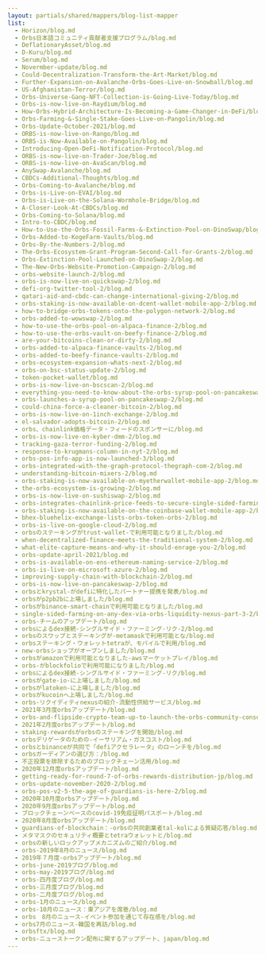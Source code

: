```yaml
---
layout: partials/shared/mappers/blog-list-mapper
list:
  - Horizon/blog.md
  - Orbs日本語コミュニティ貢献者支援プログラム/blog.md
  - DeflationaryAsset/blog.md
  - D-Kuru/blog.md
  - Serum/blog.md
  - Novermber-update/blog.md
  - Could-Decentralization-Transform-the-Art-Market/blog.md
  - Further-Expansion-on-Avalanche-Orbs-Goes-Live-on-Snowball/blog.md
  - US-Afghanistan-Terror/blog.md
  - Orbs-Universe-Gang-NFT-Collection-is-Going-Live-Today/blog.md
  - Orbs-is-now-live-on-Raydium/blog.md
  - How-Orbs-Hybrid-Architecture-Is-Becoming-a-Game-Changer-in-DeFi/blog.md
  - Orbs-Farming-&-Single-Stake-Goes-Live-on-Pangolin/blog.md
  - Orbs-Update-October-2021/blog.md
  - ORBS-is-now-live-on-Rango/blog.md
  - ORBS-is-Now-Available-on-Pangolin/blog.md
  - Introducing-Open-DeFi-Notification-Protocol/blog.md
  - ORBS-is-now-live-on-Trader-Joe/blog.md
  - ORBS-is-now-live-on-AvaScan/blog.md
  - AnySwap-Avalanche/blog.md
  - CBDCs-Additional-Thoughts/blog.md
  - Orbs-Coming-to-Avalanche/blog.md
  - Orbs-is-Live-on-EVAI/blog.md
  - Orbs-is-Live-on-the-Solana-Wormhole-Bridge/blog.md
  - A-Closer-Look-At-CBDCs/blog.md
  - Orbs-Coming-to-Solana/blog.md
  - Intro-to-CBDC/blog.md
  - How-to-Use-the-Orbs-Fossil-Farms-&-Extinction-Pool-on-DinoSwap/blog.md
  - Orbs-Added-to-KogeFarm-Vaults/blog.md
  - Orbs-By-the-Numbers-2/blog.md
  - The-Orbs-Ecosystem-Grant-Program-Second-Call-for-Grants-2/blog.md
  - Orbs-Extinction-Pool-Launched-on-DinoSwap-2/blog.md
  - The-New-Orbs-Website-Promotion-Campaign-2/blog.md
  - orbs-website-launch-2/blog.md
  - orbs-is-now-live-on-quickswap-2/blog.md
  - defi-org-twitter-tool-2/blog.md
  - qatari-aid-and-cbdc-can-change-international-giving-2/blog.md
  - orbs-staking-is-now-available-on-dcent-wallet-mobile-app-2/blog.md
  - how-to-bridge-orbs-tokens-onto-the-polygon-network-2/blog.md
  - orbs-added-to-wowswap-2/blog.md
  - how-to-use-the-orbs-pool-on-alpaca-finance-2/blog.md
  - how-to-use-the-orbs-vault-on-beefy-finance-2/blog.md
  - are-your-bitcoins-clean-or-dirty-2/blog.md
  - orbs-added-to-alpaca-finance-vaults-2/blog.md
  - orbs-added-to-beefy-finance-vaults-2/blog.md
  - orbs-ecosystem-expansion-whats-next-2/blog.md
  - orbs-on-bsc-status-update-2/blog.md
  - token-pocket-wallet/blog.md
  - orbs-is-now-live-on-bscscan-2/blog.md
  - everything-you-need-to-know-about-the-orbs-syrup-pool-on-pancakeswap-2/blog.md
  - orbs-launches-a-syrup-pool-on-pancakeswap-2/blog.md
  - could-china-force-a-cleaner-bitcoin-2/blog.md
  - orbs-is-now-live-on-1inch-exchange-2/blog.md
  - el-salvador-adopts-bitcoin-2/blog.md
  - orbs、chainlink価格データ・フィードのスポンサーに/blog.md
  - orbs-is-now-live-on-kyber-dmm-2/blog.md
  - tracking-gaza-terror-funding-2/blog.md
  - response-to-krugmans-column-in-nyt-2/blog.md
  - orbs-pos-info-app-is-now-launched-3/blog.md
  - orbs-integrated-with-the-graph-protocol-thegraph-com-2/blog.md
  - understanding-bitcoin-mixers-2/blog.md
  - orbs-staking-is-now-available-on-myetherwallet-mobile-app-2/blog.md
  - the-orbs-ecosystem-is-growing-2/blog.md
  - orbs-is-now-live-on-sushiswap-2/blog.md
  - orbs-integrates-chainlink-price-feeds-to-secure-single-sided-farming-against-flash-loan-attacks-2/blog.md
  - orbs-staking-is-now-available-on-the-coinbase-wallet-mobile-app-2/blog.md
  - bhex-bluehelix-exchange-lists-orbs-token-orbs-2/blog.md
  - orbs-is-live-on-google-cloud-2/blog.md
  - orbsのステーキングがtrust-wallet-で利用可能となりました/blog.md
  - when-decentralized-finance-meets-the-traditional-system-2/blog.md
  - what-elite-capture-means-and-why-it-should-enrage-you-2/blog.md
  - orbs-update-april-2021/blog.md
  - orbs-is-available-on-ens-ethereum-naming-service-2/blog.md
  - orbs-is-live-on-microsoft-azure-2/blog.md
  - improving-supply-chain-with-blockchain-2/blog.md
  - orbs-is-now-live-on-pancakeswap-2/blog.md
  - orbsとkrystal-がdefiに特化したパートナー提携を発表/blog.md
  - orbsがp2pb2bに上場しました/blog.md
  - orbsがbinance-smart-chainで利用可能となりました/blog.md
  - single-sided-farming-on-any-dex-via-orbs-liquidity-nexus-part-3-2/blog.md
  - orbs-チームのアップデート/blog.md
  - orbsによるdex接続-シングルサイド・ファーミング-リク-2/blog.md
  - orbsのスワップとステーキングが-metamaskで利用可能とな/blog.md
  - orbsステーキング・ウォレットtetraが、モバイルで利用/blog.md
  - new-orbsショップがオープンしました/blog.md
  - orbsがamazonで利用可能となりました-awsマーケットプレイ/blog.md
  - orbs-がblockfolioで利用可能になりました/blog.md
  - orbsによるdex接続-シングルサイド・ファーミング-リク/blog.md
  - orbsがgate-io-に上場しました/blog.md
  - orbsがlatoken-に上場しました/blog.md
  - orbsがkucoinへ上場しました/blog.md
  - orbs-リクイディティnexusの紹介-流動性供給サービス/blog.md
  - 2021年3月度orbsアップデート/blog.md
  - orbs-and-flipside-crypto-team-up-to-launch-the-orbs-community-console-2/blog.md
  - 2021年2月度orbsアップデート/blog.md
  - staking-rewardsがorbsのステーキングを開始/blog.md
  - orbsデリゲータのための-イーサリアム・ガスコスト/blog.md
  - orbsとbinanceが共同で「defiアクセラレータ」のローンチを/blog.md
  - orbsガーディアンの選び方：/blog.md
  - 不正投票を排除するためのブロックチェーン活用/blog.md
  - 2020年12月度orbsアップデート/blog.md
  - getting-ready-for-round-7-of-orbs-rewards-distribution-jp/blog.md
  - orbs-update-november-2020-2/blog.md
  - orbs-pos-v2-5-the-age-of-guardians-is-here-2/blog.md
  - 2020年10月度orbsアップデート/blog.md
  - 2020年9月度orbsアップデート/blog.md
  - ブロックチェーンベースのcovid-19免疫証明パスポート/blog.md
  - 2020年8月度orbsアップデート/blog.md
  - guardians-of-blockchain：-orbsの共同創業者tal-kolによる質疑応答/blog.md
  - メタマスクのセキュリティ概要とtetraウォレットと/blog.md
  - orbsの新しいロックアップメカニズムのご紹介/blog.md
  - orbs-2019年8月のニュース/blog.md
  - 2019年７月度-orbsアップデート/blog.md
  - orbs-june-2019ブログ/blog.md
  - orbs-may-2019ブログ/blog.md
  - orbs-四月度ブログ/blog.md
  - orbs-三月度ブログ/blog.md
  - orbs-二月度ブログ/blog.md
  - orbs-1月のニュース/blog.md
  - orbs-10月のニュース：東アジアを席巻/blog.md
  - orbs　8月のニュース-イベント参加を通じて存在感を/blog.md
  - orbs7月のニュース-韓国を再訪/blog.md
  - orbsftx/blog.md
  - orbs-ニューストークン配布に関するアップデート、japan/blog.md
---
```

